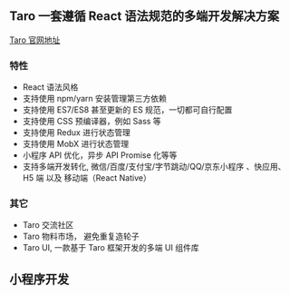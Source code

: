 ## Taro 一套遵循 React 语法规范的多端开发解决方案
[Taro 官网地址](https://taro.aotu.io/)
### 特性
- React 语法风格
- 支持使用 npm/yarn 安装管理第三方依赖
- 支持使用 ES7/ES8 甚至更新的 ES 规范，一切都可自行配置
- 支持使用 CSS 预编译器，例如 Sass 等
- 支持使用 Redux 进行状态管理
- 支持使用 MobX 进行状态管理
- 小程序 API 优化，异步 API Promise 化等等
- 支持多端开发转化, 微信/百度/支付宝/字节跳动/QQ/京东小程序 、快应用、 H5 端 以及 移动端（React Native）
### 其它
- Taro 交流社区
- Taro 物料市场， 避免重复造轮子
- Taro UI, 一款基于 Taro 框架开发的多端 UI 组件库
## 小程序开发
